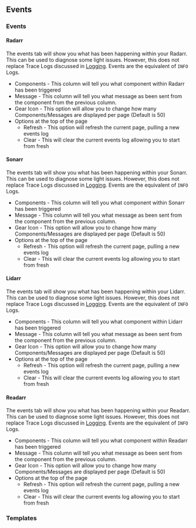 ## Events

### Events

#### Radarr

<section begin=radarr_system_events />

The events tab will show you what has been happening within your Radarr. This can be used to diagnose some light issues. However, this does not replace Trace Logs discussed in [Logging](Radarr_Settings#logging "wikilink"). Events are the equivalent of `INFO` Logs.

  - Components - This column will tell you what component within Radarr has been triggered
  - Message - This column will tell you what message as been sent from the component from the previous column.
  - Gear Icon - This option will allow you to change how many Components/Messages are displayed per page (Default is 50)
  - Options at the top of the page
      - Refresh - This option will refresh the current page, pulling a new events log
      - Clear - This will clear the current events log allowing you to start from fresh

<section end=radarr_system_events />

#### Sonarr

<section begin=sonarr_system_events />

The events tab will show you what has been happening within your Sonarr. This can be used to diagnose some light issues. However, this does not replace Trace Logs discussed in [Logging](Sonarr_Settings#Logging "wikilink"). Events are the equivalent of `INFO` Logs.

  - Components - This column will tell you what component within Sonarr has been triggered
  - Message - This column will tell you what message as been sent from the component from the previous column.
  - Gear Icon - This option will allow you to change how many Components/Messages are displayed per page (Default is 50)
  - Options at the top of the page
      - Refresh - This option will refresh the current page, pulling a new events log
      - Clear - This will clear the current events log allowing you to start from fresh

<section end=sonarr_system_events />

#### Lidarr

<section begin=lidarr_system_events />

The events tab will show you what has been happening within your Lidarr. This can be used to diagnose some light issues. However, this does not replace Trace Logs discussed in [Logging](Radarr_Settings#logging "wikilink"). Events are the equivalent of `INFO` Logs.

  - Components - This column will tell you what component within Lidarr has been triggered
  - Message - This column will tell you what message as been sent from the component from the previous column.
  - Gear Icon - This option will allow you to change how many Components/Messages are displayed per page (Default is 50)
  - Options at the top of the page
      - Refresh - This option will refresh the current page, pulling a new events log
      - Clear - This will clear the current events log allowing you to start from fresh

<section end=lidarr_system_events />

#### Readarr

<section begin=readarr_system_events />

The events tab will show you what has been happening within your Readarr. This can be used to diagnose some light issues. However, this does not replace Trace Logs discussed in [Logging](Radarr_Settings#logging "wikilink"). Events are the equivalent of `INFO` Logs.

  - Components - This column will tell you what component within Readarr has been triggered
  - Message - This column will tell you what message as been sent from the component from the previous column.
  - Gear Icon - This option will allow you to change how many Components/Messages are displayed per page (Default is 50)
  - Options at the top of the page
      - Refresh - This option will refresh the current page, pulling a new events log
      - Clear - This will clear the current events log allowing you to start from fresh

<section end=readarr_system_events />

### Templates
